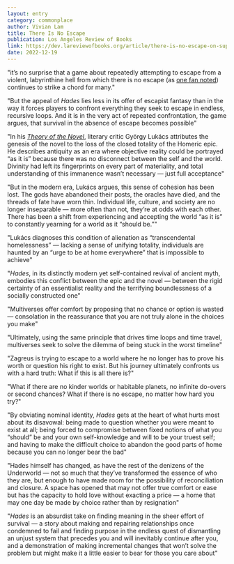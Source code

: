 ```yaml
---
layout: entry
category: commonplace
author: Vivian Lam
title: There Is No Escape
publication: Los Angeles Review of Books
link: https://dev.lareviewofbooks.org/article/there-is-no-escape-on-supergiants-hades/
date: 2022-12-19
---
```


"it’s no surprise that a game about repeatedly attempting to escape from a violent, labyrinthine hell from which there is no escape (as [one fan noted](https://archive.ph/m9JPh)) continues to strike a chord for many."

"But the appeal of *Hades* lies less in its offer of escapist fantasy than in the way it forces players to confront everything they seek to escape in endless, recursive loops. And it is in the very act of repeated confrontation, the game argues, that survival in the absence of escape becomes possible"

"In his [*Theory of the Novel*](https://mitpress.mit.edu/9780262620277/the-theory-of-the-novel/), literary critic György Lukács attributes the genesis of the novel to the loss of the closed totality of the Homeric epic. He describes antiquity as an era where objective reality could be portrayed “as it is” because there was no disconnect between the self and the world. Divinity had left its fingerprints on every part of materiality, and total understanding of this immanence wasn’t necessary — just full acceptance"

"But in the modern era, Lukács argues, this sense of cohesion has been lost. The gods have abandoned their posts, the oracles have died, and the threads of fate have worn thin. Individual life, culture, and society are no longer inseparable — more often than not, they’re at odds with each other. There has been a shift from experiencing and accepting the world “as it is” to constantly yearning for a world as it “should be.”"

"Lukács diagnoses this condition of alienation as “transcendental homelessness” — lacking a sense of unifying totality, individuals are haunted by an “urge to be at home everywhere” that is impossible to achieve"

"*Hades*, in its distinctly modern yet self-contained revival of ancient myth, embodies this conflict between the epic and the novel — between the rigid certainty of an essentialist reality and the terrifying boundlessness of a socially constructed one"

"Multiverses offer comfort by proposing that no chance or option is wasted — consolation in the reassurance that you are not truly alone in the choices you make"

"Ultimately, using the same principle that drives time loops and time travel, multiverses seek to solve the dilemma of being stuck in the worst timeline"

"Zagreus is trying to escape to a world where he no longer has to prove his worth or question his right to exist. But his journey ultimately confronts us with a hard truth: What if this is all there is?"

"What if there are no kinder worlds or habitable planets, no infinite do-overs or second chances? What if there is no escape, no matter how hard you try?"

"By obviating nominal identity, *Hades* gets at the heart of what hurts most about its disavowal: being made to question whether you were meant to exist at all; being forced to compromise between fixed notions of what you “should” be and your own self-knowledge and will to be your truest self; and having to make the difficult choice to abandon the good parts of home because you can no longer bear the bad"

"Hades himself has changed, as have the rest of the denizens of the Underworld — not so much that they’ve transformed the essence of who they are, but enough to have made room for the possibility of reconciliation and closure. A space has opened that may not offer true comfort or ease but has the capacity to hold love without exacting a price — a home that may one day be made by choice rather than by resignation"

"*Hades* is an absurdist take on finding meaning in the sheer effort of survival — a story about making and repairing relationships once condemned to fail and finding purpose in the endless quest of dismantling an unjust system that precedes you and will inevitably continue after you, and a demonstration of making incremental changes that won’t solve the problem but might make it a little easier to bear for those you care about"
